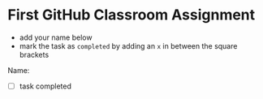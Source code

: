 # First GitHub Classroom Assignment

- add your name below
- mark the task as `completed` by adding an `x` in between the square brackets

Name: 

- [ ] task completed

